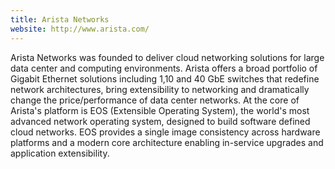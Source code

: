 ```yaml
---
title: Arista Networks
website: http://www.arista.com/
---
```


Arista Networks was founded to deliver cloud networking solutions for large data center and computing environments. Arista offers a broad portfolio of Gigabit Ethernet solutions including 1,10 and 40 GbE switches that redefine network architectures, bring extensibility to networking and dramatically change the price/performance of data center networks. At the core of Arista's platform is EOS (Extensible Operating System), the world's most advanced network operating system, designed to build software defined cloud networks. EOS provides a single image consistency across hardware platforms and a modern core architecture enabling in-service upgrades and application extensibility.

